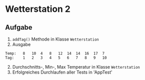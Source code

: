 # Wetterstation 2

## Aufgabe

1. `addTag()` Methode in Klasse `Wetterstation`
1. Ausgabe

```
Temp:   8   10  4   8   12  14  14  16  17  7
Tag:    1   2   3   4   5   6   7   8   9   10
```

2. Durchschnitts-, Min-, Max Temperatur in Klasse `Wetterstation`
3. Erfolgreiches Durchlaufen aller Tests in 'AppTest'
